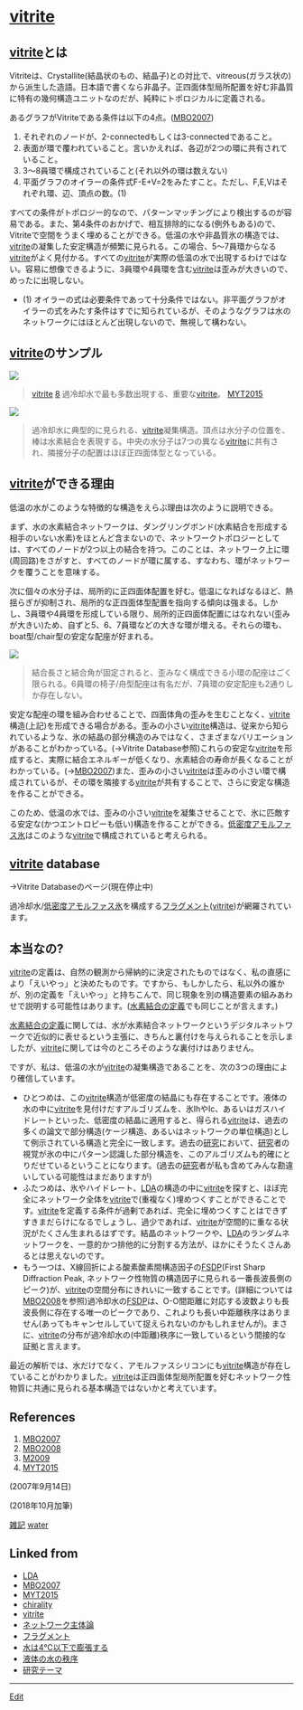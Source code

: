 # [vitrite](vitrite.md)

## [vitrite](vitrite.md)とは

Vitriteは、Crystallite(結晶状のもの、結晶子)との対比で、vitreous(ガラス状の)から派生した造語。日本語で書くなら非晶子。正四面体型局所配置を好む非晶質に特有の幾何構造ユニットなのだが、純粋にトポロジカルに定義される。

あるグラフがVitriteである条件は以下の4点。([MBO2007](MBO2007.md))


1. それぞれのノードが、2-connectedもしくは3-connectedであること。
2. 表面が環で覆われていること。言いかえれば、各辺が2つの環に共有されていること。
3. 3～8員環で構成されていること(それ以外の環は数えない)
4. 平面グラフのオイラーの条件式F-E+V=2をみたすこと。ただし、F,E,Vはそれぞれ環、辺、頂点の数。(1)



すべての条件がトポロジー的なので、パターンマッチングにより検出するのが容易である。また、第4条件のおかげで、相互排除的になる(例外もある)ので、Vitriteで空間をうまく埋めることができる。低温の水や非晶質氷の構造では、[vitrite](vitrite.md)の凝集した安定構造が頻繁に見られる。この場合、5～7員環からなる[vitrite](vitrite.md)がよく見付かる。すべての[vitrite](vitrite.md)が実際の低温の水で出現するわけではない。容易に想像できるように、3員環や4員環を含む[vitrite](vitrite.md)は歪みが大きいので、めったに出現しない。




* (1) オイラーの式は必要条件であって十分条件ではない。非平面グラフがオイラーの式をみたす条件はすでに知られているが、そのようなグラフは水のネットワークにはほとんど出現しないので、無視して構わない。

## [vitrite](vitrite.md)のサンプル

![](https://i.gyazo.com/60f0c09bd8ac58a62c071c42fc04b024.png)

>[vitrite](vitrite.md) [8](8.md) 過冷却水で最も多数出現する、重要な[vitrite](vitrite.md)。 [MYT2015](MYT2015.md)

![](https://i.gyazo.com/3c0f4f7c13b56a391996eb6925c739e4.png)



>過冷却水に典型的に見られる、[vitrite](vitrite.md)凝集構造。頂点は水分子の位置を、棒は水素結合を表現する。中央の水分子は7つの異なる[vitrite](vitrite.md)に共有され、隣接分子の配置はほぼ正四面体型となっている。



## [vitrite](vitrite.md)ができる理由

低温の水がこのような特徴的な構造をえらぶ理由は次のように説明できる。

まず、水の水素結合ネットワークは、ダングリングボンド(水素結合を形成する相手のいない水素)をほとんど含まないので、ネットワークトポロジーとしては、すべてのノードが2つ以上の結合を持つ。このことは、ネットワーク上に環(周回路)をさがすと、すべてのノードが環に属する、すなわち、環がネットワークを覆うことを意味する。

次に個々の水分子は、局所的に正四面体配置を好む。低温になればなるほど、熱揺らぎが抑制され、局所的な正四面体型配置を指向する傾向は強まる。しかし、3員環や4員環を形成している限り、局所的正四面体配置にはなれない(歪みが大きい)ため、自ずと5、6、7員環などの大きな環が増える。それらの環も、boat型/chair型の安定な配座が好まれる。

![](https://i.gyazo.com/6c0a8ca297357557361a2456a2533653.png)



>結合長さと結合角が固定されると、歪みなく構成できる小環の配座はごく限られる。6員環の椅子/舟型配座は有名だが、7員環の安定配座も2通りしか存在しない。



安定な配座の環を組み合わせることで、四面体角の歪みを生むことなく、[vitrite](vitrite.md)構造(上記)を形成できる場合がある。歪みの小さい[vitrite](vitrite.md)構造は、従来から知られているような、氷の結晶の部分構造のみではなく、さまざまなバリエーションがあることがわかっている。(→Vitrite Database参照)これらの安定な[vitrite](vitrite.md)を形成すると、実際に結合エネルギーが低くなり、水素結合の寿命が長くなることがわかっている。(→[MBO2007](MBO2007.md))また、歪みの小さい[vitrite](vitrite.md)は歪みの小さい環で構成されているが、その環を隣接する[vitrite](vitrite.md)が共有することで、さらに安定な構造を作ることができる。

このため、低温の水では、歪みの小さい[vitrite](vitrite.md)を凝集させることで、氷に匹敵する安定な(かつエントロピーも低い)構造を作ることができる。[低密度アモルファス氷](低密度アモルファス氷.md)はこのような[vitrite](vitrite.md)で構成されていると考えられる。



## [vitrite](vitrite.md) database

→Vitrite Databaseのページ(現在停止中)

過冷却水/[低密度アモルファス氷](低密度アモルファス氷.md)を構成する[フラグメント](フラグメント.md)([vitrite](vitrite.md))が網羅されています。



## 本当なの?

[vitrite](vitrite.md)の定義は、自然の観測から帰納的に決定されたものではなく、私の直感により「えいやっ」と決めたものです。ですから、もしかしたら、私以外の誰かが、別の定義を「えいやっ」と持ちこんで、同じ現象を別の構造要素の組みあわせで説明する可能性はあります。([水素結合の定義](水素結合の定義.md)でも同じことが言えます。)

[水素結合の定義](水素結合の定義.md)に関しては、水が水素結合ネットワークというデジタルネットワークで近似的に表せるという主張に、きちんと裏付けを与えられることを示しましたが、[vitrite](vitrite.md)に関しては今のところそのような裏付けはありません。

ですが、私は、低温の水が[vitrite](vitrite.md)の凝集構造であることを、次の3つの理由により確信しています。


* ひとつめは、この[vitrite](vitrite.md)構造が低密度の結晶にも存在することです。液体の水の中に[vitrite](vitrite.md)を見付けだすアルゴリズムを、氷IhやIc、あるいはガスハイドレートといった、低密度の結晶に適用すると、得られる[vitrite](vitrite.md)は、過去の多くの論文で部分構造(ケージ構造、あるいはネットワークの単位構造)として例示されている構造と完全に一致します。過去の[研究](研究.md)において、[研究](研究.md)者の視覚が氷の中にパターン認識した部分構造を、このアルゴリズムも的確にとりだせているということになります。(過去の[研究](研究.md)者が私も含めてみんな勘違いしている可能性はまだありますが)
* ふたつめは、氷やハイドレート、[LDA](LDA.md)の構造の中に[vitrite](vitrite.md)を探すと、ほぼ完全にネットワーク全体を[vitrite](vitrite.md)で(重複なく)埋めつくすことができることです。[vitrite](vitrite.md)を定義する条件が過剰であれば、完全に埋めつくすことはできずすきまだらけになるでしょうし、過少であれば、[vitrite](vitrite.md)が空間的に重なる状況がたくさん生まれるはずです。結晶のネットワークや、[LDA](LDA.md)のランダムネットワークを、一意的かつ排他的に分割する方法が、ほかにそうたくさんあるとは思えないのです。
* もう一つは、X線回折による酸素酸素間構造因子の[FSDP](FSDP.md)(First Sharp Diffraction Peak, ネットワーク性物質の構造因子に見られる一番長波長側のピーク)が、[vitrite](vitrite.md)の空間分布にきれいに一致することです。(詳細については[MBO2008](MBO2008.md)を参照)過冷却水の[FSDP](FSDP.md)は、O-O間距離に対応する波数よりも長波長側に存在する唯一のピークであり、これよりも長い中距離秩序はありません(あってもキャンセルしていて捉えられないのかもしれませんが)。まさに、[vitrite](vitrite.md)の分布が過冷却水の(中距離)秩序に一致しているという間接的な証拠と言えます。

最近の解析では、水だけでなく、アモルファスシリコンにも[vitrite](vitrite.md)構造が存在していることがわかりました。[vitrite](vitrite.md)は正四面体型局所配置を好むネットワーク性物質に共通に見られる基本構造ではないかと考えています。



## References


1. [MBO2007](MBO2007.md) 
2. [MBO2008](MBO2008.md)
3. [M2009](M2009.md)
4. [MYT2015](MYT2015.md)

(2007年9月14日)

(2018年10月加筆)

[雑記](雑記.md) [water](water.md) 


## Linked from

* [LDA](LDA.md)
* [MBO2007](MBO2007.md)
* [MYT2015](MYT2015.md)
* [chirality](chirality.md)
* [vitrite](vitrite.md)
* [ネットワーク主体論](ネットワーク主体論.md)
* [フラグメント](フラグメント.md)
* [水は4℃以下で膨張する](水は4℃以下で膨張する.md)
* [液体の水の秩序](液体の水の秩序.md)
* [研究テーマ](研究テーマ.md)


----
[Edit](https://github.com/vitroid/vitroid.github.io/edit/master/MD/vitrite.md)
